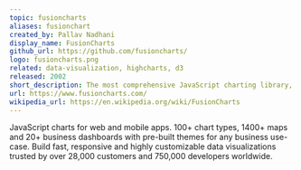 ```yaml
---
topic: fusioncharts
aliases: fusionchart
created_by: Pallav Nadhani
display_name: FusionCharts
github_url: https://github.com/fusioncharts/
logo: fusioncharts.png
related: data-visualization, highcharts, d3
released: 2002
short_description: The most comprehensive JavaScript charting library, with over 100+ charts and 1400+ maps.
url: https://www.fusioncharts.com/
wikipedia_url: https://en.wikipedia.org/wiki/FusionCharts
---
```

JavaScript charts for web and mobile apps. 100+ chart types, 1400+ maps and 20+ business dashboards with pre-built themes for any business use-case. Build fast, responsive and highly customizable data visualizations trusted by over 28,000 customers and 750,000 developers worldwide.
